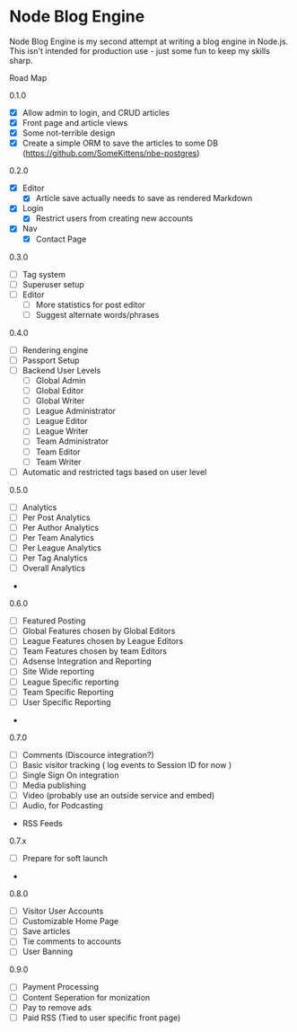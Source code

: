 # Node Blog Engine

Node Blog Engine is my second attempt at writing a blog engine in Node.js.  This isn't intended for production use - just some fun to keep my skills sharp.

Road Map

0.1.0
 - [x] Allow admin to login, and CRUD articles
 - [x] Front page and article views
 - [x] Some not-terrible design
 - [x] Create a simple ORM to save the articles to some DB (https://github.com/SomeKittens/nbe-postgres)

0.2.0
 - [x] Editor
   - [x] Article save actually needs to save as rendered Markdown
 - [x] Login
   - [x] Restrict users from creating new accounts
 - [x] Nav
   - [x] Contact Page

0.3.0
 - [ ] Tag system
 - [ ] Superuser setup
 - [ ] Editor
   - [ ] More statistics for post editor
   - [ ] Suggest alternate words/phrases

0.4.0
 - [ ] Rendering engine
 - [ ] Passport Setup
 - [ ] Backend User Levels
   - [ ] Global Admin
   - [ ] Global Editor
   - [ ] Global Writer
   - [ ] League Administrator 
   - [ ] League Editor
   - [ ] League Writer
   - [ ] Team Administrator
   - [ ] Team Editor
   - [ ] Team Writer
 - [ ] Automatic and restricted tags based on user level

0.5.0
- [ ] Analytics 
 - [ ] Per Post Analytics
 - [ ] Per Author Analytics
 - [ ] Per Team Analytics
 - [ ] Per League Analytics
 - [ ] Per Tag Analytics
 - [ ] Overall Analytics
 - 
 
0.6.0
- [ ] Featured Posting 
 - [ ] Global Features chosen by Global Editors
 - [ ] League Features chosen by League Editors
 - [ ] Team Features chosen by team Editors
- [ ] Adsense Integration and Reporting
 - [ ] Site Wide reporting
 - [ ] League Specific reporting
 - [ ] Team Specific Reporting
 - [ ] User Specific Reporting
 - 
 
0.7.0
- [ ] Comments (Discource integration?) 
- [ ] Basic visitor tracking ( log events to Session ID for now )
- [ ] Single Sign On integration
- [ ] Media publishing
 - [ ] Video (probably use an outside service and embed)
 - [ ] Audio, for Podcasting
- RSS Feeds

0.7.x
- [ ] Prepare for soft launch
- 

0.8.0
- [ ] Visitor User Accounts
 - [ ] Customizable Home Page
 - [ ] Save articles
 - [ ] Tie comments to accounts
  - [ ] User Banning

0.9.0
 - [ ] Payment Processing
 - [ ] Content Seperation for monization
 - [ ] Pay to remove ads
 - [ ] Paid RSS (Tied to user specific front page) 
